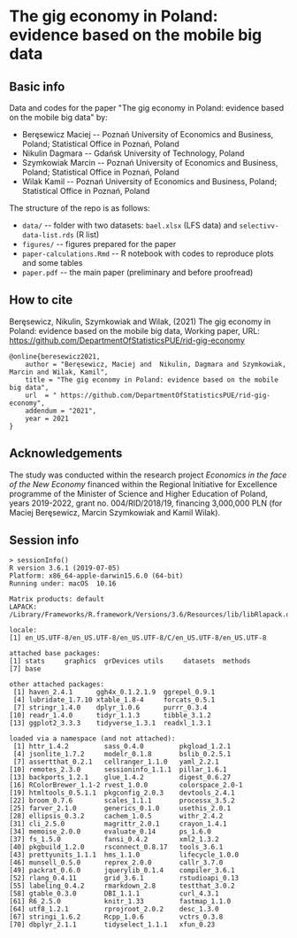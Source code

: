 # The gig economy in Poland: evidence based on the mobile big data


## Basic info

Data and codes for the paper "The gig economy in Poland: evidence based on the mobile big data" by:

+ Beręsewicz Maciej -- Poznań University of Economics and Business, Poland; Statistical Office in Poznań, Poland
+ Nikulin Dagmara -- Gdańsk University of Technology, Poland
+ Szymkowiak Marcin -- Poznań University of Economics and Business, Poland; Statistical Office in Poznań, Poland
+ Wilak Kamil -- Poznań University of Economics and Business, Poland; Statistical Office in Poznań, Poland

The structure of the repo is as follows:

+ `data/` -- folder with two datasets: `bael.xlsx` (LFS data) and `selectivv-data-list.rds` (R list)
+ `figures/` -- figures prepared for the paper
+ `paper-calculations.Rmd` -- R notebook with codes to reproduce plots and some tables
+ `paper.pdf` -- the main paper (preliminary and before proofread)

## How to cite

Beręsewicz, Nikulin, Szymkowiak and Wilak, (2021) The gig economy in Poland: evidence based on the mobile big data, Working paper, URL: https://github.com/DepartmentOfStatisticsPUE/rid-gig-economy

```
@online{beresewicz2021,
    author = "Beręsewicz, Maciej and  Nikulin, Dagmara and Szymkowiak, Marcin and Wilak, Kamil",
    title = "The gig economy in Poland: evidence based on the mobile big data",
    url  = " https://github.com/DepartmentOfStatisticsPUE/rid-gig-economy",
    addendum = "2021",
    year = 2021
}
```

## Acknowledgements

The study was conducted within the research project *Economics in the face of the New Economy* financed within the Regional Initiative for Excellence programme of the Minister of Science and Higher Education of Poland, years 2019-2022, grant no. 004/RID/2018/19, financing 3,000,000 PLN (for Maciej Beręsewicz, Marcin Szymkowiak and Kamil Wilak).

## Session info

```{r}
> sessionInfo()
R version 3.6.1 (2019-07-05)
Platform: x86_64-apple-darwin15.6.0 (64-bit)
Running under: macOS  10.16

Matrix products: default
LAPACK: /Library/Frameworks/R.framework/Versions/3.6/Resources/lib/libRlapack.dylib

locale:
[1] en_US.UTF-8/en_US.UTF-8/en_US.UTF-8/C/en_US.UTF-8/en_US.UTF-8

attached base packages:
[1] stats     graphics  grDevices utils     datasets  methods  
[7] base     

other attached packages:
 [1] haven_2.4.1      ggh4x_0.1.2.1.9  ggrepel_0.9.1   
 [4] lubridate_1.7.10 xtable_1.8-4     forcats_0.5.1   
 [7] stringr_1.4.0    dplyr_1.0.6      purrr_0.3.4     
[10] readr_1.4.0      tidyr_1.1.3      tibble_3.1.2    
[13] ggplot2_3.3.3    tidyverse_1.3.1  readxl_1.3.1    

loaded via a namespace (and not attached):
 [1] httr_1.4.2         sass_0.4.0         pkgload_1.2.1     
 [4] jsonlite_1.7.2     modelr_0.1.8       bslib_0.2.5.1     
 [7] assertthat_0.2.1   cellranger_1.1.0   yaml_2.2.1        
[10] remotes_2.3.0      sessioninfo_1.1.1  pillar_1.6.1      
[13] backports_1.2.1    glue_1.4.2         digest_0.6.27     
[16] RColorBrewer_1.1-2 rvest_1.0.0        colorspace_2.0-1  
[19] htmltools_0.5.1.1  pkgconfig_2.0.3    devtools_2.4.1    
[22] broom_0.7.6        scales_1.1.1       processx_3.5.2    
[25] farver_2.1.0       generics_0.1.0     usethis_2.0.1     
[28] ellipsis_0.3.2     cachem_1.0.5       withr_2.4.2       
[31] cli_2.5.0          magrittr_2.0.1     crayon_1.4.1      
[34] memoise_2.0.0      evaluate_0.14      ps_1.6.0          
[37] fs_1.5.0           fansi_0.4.2        xml2_1.3.2        
[40] pkgbuild_1.2.0     rsconnect_0.8.17   tools_3.6.1       
[43] prettyunits_1.1.1  hms_1.1.0          lifecycle_1.0.0   
[46] munsell_0.5.0      reprex_2.0.0       callr_3.7.0       
[49] packrat_0.6.0      jquerylib_0.1.4    compiler_3.6.1    
[52] rlang_0.4.11       grid_3.6.1         rstudioapi_0.13   
[55] labeling_0.4.2     rmarkdown_2.8      testthat_3.0.2    
[58] gtable_0.3.0       DBI_1.1.1          curl_4.3.1        
[61] R6_2.5.0           knitr_1.33         fastmap_1.1.0     
[64] utf8_1.2.1         rprojroot_2.0.2    desc_1.3.0        
[67] stringi_1.6.2      Rcpp_1.0.6         vctrs_0.3.8       
[70] dbplyr_2.1.1       tidyselect_1.1.1   xfun_0.23      
```
